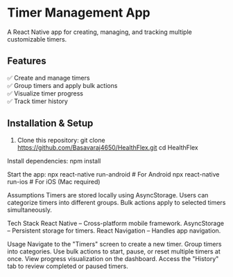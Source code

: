 # Timer Management App
A React Native app for creating, managing, and tracking multiple customizable timers.

## Features
✅ Create and manage timers  
✅ Group timers and apply bulk actions  
✅ Visualize timer progress  
✅ Track timer history  

## Installation & Setup
1. Clone this repository:
   git clone https://github.com/Basavaraj4650/HealthFlex.git
   cd HealthFlex
   
Install dependencies:
npm install

Start the app:
npx react-native run-android  # For Android
npx react-native run-ios      # For iOS (Mac required)

Assumptions
Timers are stored locally using AsyncStorage.
Users can categorize timers into different groups.
Bulk actions apply to selected timers simultaneously.

Tech Stack
React Native – Cross-platform mobile framework.
AsyncStorage – Persistent storage for timers.
React Navigation – Handles app navigation.

Usage
Navigate to the "Timers" screen to create a new timer.
Group timers into categories.
Use bulk actions to start, pause, or reset multiple timers at once.
View progress visualization on the dashboard.
Access the "History" tab to review completed or paused timers.
